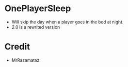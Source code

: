 # OnePlayerSleep
 - Will skip the day when a player goes in the bed at night.
 - 2.0 is a rewrited version
# Credit
 - MrRazamataz
